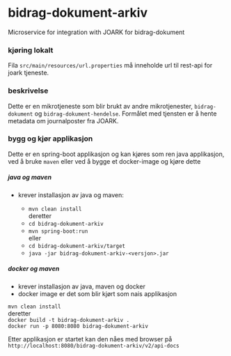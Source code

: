 # bidrag-dokument-arkiv
Microservice for integration with JOARK for bidrag-dokument

### kjøring lokalt
Fila `src/main/resources/url.properties` må inneholde url til rest-api for joark tjeneste.

### beskrivelse

Dette er en mikrotjeneste som blir brukt av andre mikrotjenester, `bidrag-dokument` og
`bidrag-dokument-hendelse`. Formålet med tjensten er å hente metadata om journalposter fra
JOARK.

### bygg og kjør applikasjon

Dette er en spring-boot applikasjon og kan kjøres som ren java applikasjon, ved å
bruke `maven` eller ved å bygge et docker-image og kjøre dette 

##### java og maven
* krever installasjon av java og maven:

  * `mvn clean install`<br>
    deretter
  * `cd bidrag-dokument-arkiv`
  * `mvn spring-boot:run`<br>
     eller
  * `cd bidrag-dokument-arkiv/target`<br>
  * `java -jar bidrag-dokument-arkiv-<versjon>.jar`

##### docker og maven
* krever installasjon av java, maven og docker
* docker image er det som blir kjørt som nais applikasjon

`mvn clean install`<br>
deretter<br>
`docker build -t bidrag-dokument-arkiv .`<br>
`docker run -p 8080:8080 bidrag-dokument-arkiv`

Etter applikasjon er startet kan den nåes med browser på
`http://localhost:8080/bidrag-dokument-arkiv/v2/api-docs`

